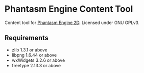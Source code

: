 # Phantasm Engine Content Tool

Content tool for [Phantasm Engine 2D](https://github.com/Phantasm-Entertainment/PhantasmEngine2D). Licensed under GNU GPLv3.

## Requirements

- zlib 1.3.1 or above
- libpng 1.6.44 or above
- wxWidgets 3.2.6 or above
- freetype 2.13.3 or above